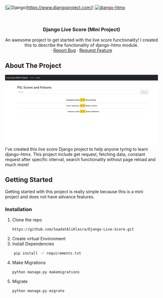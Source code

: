<div id="top"></div>

[![Django][django-sheild](https://www.djangoproject.com/)
[![django-htmx][django-htmx]](https://github.com/adamchainz/django-htmx)

<!-- PROJECT LOGO -->
<br />
<div align="center">

  <h3 align="center">Django Live Score (Mini Project)</h3>

  <p align="center">
    An awesome project to get started with the live score functionality! I created this to describe the functionality of django-htmx module.
    <br />
    ·
    <a href="https://github.com/SaadatAliKlasra/Django-Live-Score/issues">Report Bug</a>
    ·
    <a href="https://github.com/SaadatAliKlasra/Django-Live-Score/issues">Request Feature</a>
  </p>
</div>

<!-- ABOUT THE PROJECT -->

## About The Project

[![Django Live Score Screen Shot][product-screenshot]](https://www.saadatali.dev)
I've created this live score Django project to help anyone tyring to learn django-htmx. This project include get request, fetching data, constant request after specific interval, search functionality without page reload and much more!

## Getting Started

Getting started with this project is really simple because this is a mini project and does not have advance features.

### Installation

1. Clone the repo
   ```sh
   https://github.com/SaadatAliKlasra/Django-Live-Score.git
   ```
2. Create virtual Environment
3. Install Dependencies

```sh
    pip install -r requirements.txt
```

4. Make Migrations
   ```python
   python manage.py makemigrations
   ```
5. Migrate
   ```python
   python manage.py migrate
   ```

[django-sheild]: https://img.shields.io/badge/-django-black.svg?style=for-the-badge&logo=django&colorB=555
[django-htmx]: https://img.shields.io/badge/htmx--black.svg?style=for-the-badge&logo=django&colorB=555
[product-screenshot]: images/dashboard.png
